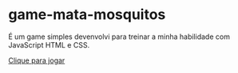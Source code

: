 # game-mata-mosquitos
 É um game simples devenvolvi para treinar a minha habilidade com JavaScript HTML e CSS. 

[Clique para jogar ](https://welitoncoutinho.github.io/game-mata-mosquitos/index.html)